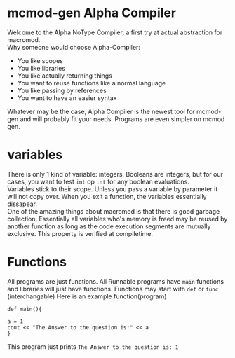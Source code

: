 # mcmod-gen Alpha Compiler
Welcome to the Alpha NoType Compiler, a first try at actual abstraction for macromod.    
Why someone would choose Alpha-Compiler: 
* You like scopes
* You like libraries
* You like actually returning things
* You want to reuse functions like a normal language
* You like passing by references
* You want to have an easier syntax

Whatever may be the case, Alpha Compiler is the newest tool for mcmod-gen and will probably fit your needs.  Programs are even simpler on mcmod gen.

# variables
There is only 1 kind of variable: integers.  Booleans are integers, but for our cases, you want to test `int` op `int` for any boolean evaluations.   
Variables stick to their scope. Unless you pass a variable by parameter it will not copy over.  When you exit a function, the variables essentially dissapear.  
One of the amazing things about macromod is that there is good garbage collection.  Essentially all variables who's memory is freed may be reused by another function as long as the code execution segments are mutually exclusive.  This property is verified at compiletime.

# Functions
All programs are just functions.  All Runnable programs have `main` functions and libraries will just have functions.  Functions may start with `def` or `func` (interchangable) 
Here is an example function(program)
``` 
def main(){

a = 1
cout << "The Answer to the question is:" << a
}
```
This program just prints `The Answer to the question is: 1`
